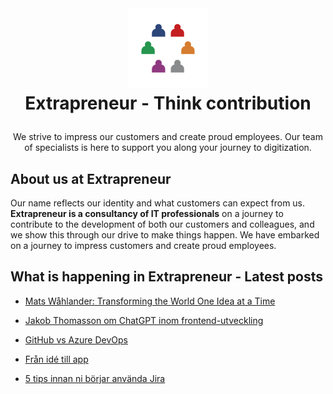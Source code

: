 <br />
<h1>
<p align="center">
  <img src="/profile/images/extrapreneur-logo.png" alt="Logo" width="128" height="128">
  <br>Extrapreneur - Think contribution
</h1>
  <p align="center">
   We strive to impress our customers and create proud employees. Our team of specialists is here to support you along your journey to digitization.
  </p>
</p>

## About us at Extrapreneur

<!--about start-->

Our name reflects our identity and what customers can expect from us. <strong>Extrapreneur is a consultancy of IT professionals</strong> on a journey to contribute to the development of both our customers and colleagues, and we show this through our drive to make things happen. We have embarked on a journey to impress customers and create proud employees.

<!--about end-->

## What is happening in Extrapreneur - Latest posts

<!-- blog start -->

*   [Mats Wåhlander: Transforming the World One Idea at a Time](https://www.extrapreneur.se/blog/mats-wahlander)<br/>

*   [Jakob Thomasson om ChatGPT inom frontend-utveckling](https://www.extrapreneur.se/blog/jakob-om-chatgpt)<br/>

*   [GitHub vs Azure DevOps](https://www.extrapreneur.se/blog/githubvsazure)<br/>

*   [Från idé till app ](https://www.extrapreneur.se/blog/c33c2nha7wz3keilktq0u1vuta6cem)<br/>

*   [5 tips innan ni börjar använda Jira](https://www.extrapreneur.se/blog/5tipsjira)<br/>

<!-- blog end -->
